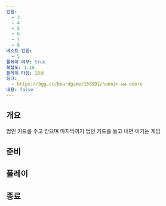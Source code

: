 ```yaml
---
인원:
  - 3
  - 4
  - 5
  - 6
  - 7
  - 8
베스트 인원:
  - 5
플레이 여부: true
복잡도: 1.16
플레이 타임: 10분
링크:
  - https://bgg.cc/boardgame/158991/hannin-wa-odoru
내용: false
---
```

## 개요
범인 카드를 주고 받으며 마지막까지 범인 카드를 들고 내면 이기는 게임
## 준비
## 플레이
## 종료